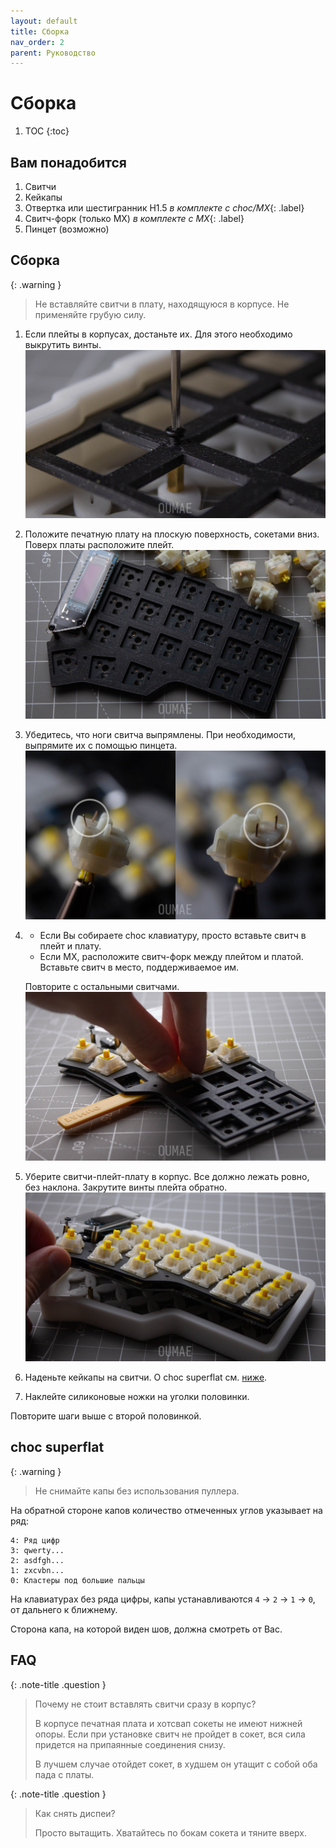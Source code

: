 ```yaml
---
layout: default
title: Сборка
nav_order: 2
parent: Руководство
---
```


# Сборка

1. TOC
{:toc}

## Вам понадобится

1. Свитчи
2. Кейкапы
3. Отвертка или шестигранник H1.5 *в комплекте с choc/MX*{: .label}
5. Свитч-форк (только MX) *в комплекте с MX*{: .label}
6. Пинцет (возможно)

## Сборка

{: .warning }
> Не вставляйте свитчи в плату, находящуюся в корпусе. Не применяйте грубую
> силу.

1. Если плейты в корпусах, достаньте их. Для этого необходимо выкрутить винты.
    ![](./screw.jpg)

2. Положите печатную плату на плоскую поверхность, сокетами вниз. Поверх платы расположите плейт.
    ![](./plate.jpg)

3. Убедитесь, что ноги свитча выпрямлены. При необходимости, выпрямите их с помощью пинцета.
    ![](./leads.jpg)

4. - Если Вы собираете choc клавиатуру, просто вставьте свитч в плейт и плату.
    - Если MX, расположите свитч-форк между плейтом и платой. Вставьте свитч в место, поддерживаемое им.

    Повторите с остальными свитчами.
    ![](./switch.jpg)

5. Уберите свитчи-плейт-плату в корпус. Все должно лежать ровно, без наклона. Закрутите винты плейта обратно.
    ![](./case.jpg)

6. Наденьте кейкапы на свитчи. О choc superflat см. [ниже](#choc-superflat).

7. Наклейте силиконовые ножки на уголки половинки.

Повторите шаги выше с второй половинкой.

## choc superflat

{: .warning }
> Не снимайте капы без использования пуллера.

На обратной стороне капов количество отмеченных углов указывает на ряд:

```
4: Ряд цифр
3: qwerty...
2: asdfgh...
1: zxcvbn...
0: Кластеры под большие пальцы
```

На клавиатурах без ряда цифры, капы устанавливаются `4` -> `2` -> `1` -> `0`, от дальнего к ближнему.

Сторона капа, на которой виден шов, должна смотреть от Вас.

## FAQ

{: .note-title .question }
> Почему не стоит вставлять свитчи сразу в корпус?
>
> В корпусе печатная плата и хотсвап сокеты не имеют нижней опоры. Если
> при установке свитч не пройдет в сокет, вся сила придется на припаянные
> соединения снизу.
>
> В лучшем случае отойдет сокет, в худшем он утащит с собой оба пада с платы.

{: .note-title .question }
> Как снять диспеи?
>
> Просто вытащить. Хватайтесь по бокам сокета и тяните вверх.
